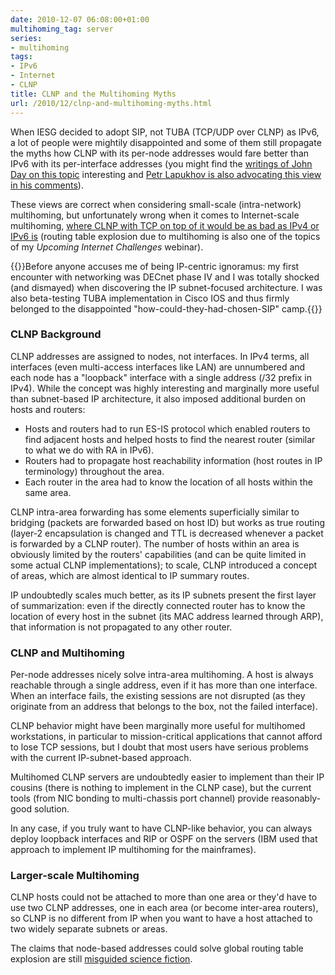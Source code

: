 ```yaml
---
date: 2010-12-07 06:08:00+01:00
multihoming_tag: server
series:
- multihoming
tags:
- IPv6
- Internet
- CLNP
title: CLNP and the Multihoming Myths
url: /2010/12/clnp-and-multihoming-myths.html
---
```

When IESG decided to adopt SIP, not TUBA (TCP/UDP over CLNP) as IPv6, a lot of people were mightily disappointed and some of them still propagate the myths how CLNP with its per-node addresses would fare better than IPv6 with its per-interface addresses (you might find the [writings of John Day on this topic](http://pouzin.pnanetworks.com/images/LocIDSplit090309.pdf) interesting and [Petr Lapukhov is also advocating this view in his comments](#comments)).

These views are correct when considering small-scale (intra-network) multihoming, but unfortunately wrong when it comes to Internet-scale multihoming, [where CLNP with TCP on top of it would be as bad as IPv4 or IPv6 is](/2022/11/multihoming-within-network.html) (routing table explosion due to multihoming is also one of the topics of my *Upcoming Internet Challenges* webinar).
<!--more-->
{{<note>}}Before anyone accuses me of being IP-centric ignoramus: my first encounter with networking was DECnet phase IV and I was totally shocked (and dismayed) when discovering the IP subnet-focused architecture. I was also beta-testing TUBA implementation in Cisco IOS and thus firmly belonged to the disappointed "how-could-they-had-chosen-SIP" camp.{{</note>}}

### CLNP Background

CLNP addresses are assigned to nodes, not interfaces. In IPv4 terms, all interfaces (even multi-access interfaces like LAN) are unnumbered and each node has a "loopback" interface with a single address (/32 prefix in IPv4). While the concept was highly interesting and marginally more useful than subnet-based IP architecture, it also imposed additional burden on hosts and routers:

-   Hosts and routers had to run ES-IS protocol which enabled routers to find adjacent hosts and helped hosts to find the nearest router (similar to what we do with RA in IPv6).
-   Routers had to propagate host reachability information (host routes in IP terminology) throughout the area.
-   Each router in the area had to know the location of all hosts within the same area.

CLNP intra-area forwarding has some elements superficially similar to bridging (packets are forwarded based on host ID) but works as true routing (layer-2 encapsulation is changed and TTL is decreased whenever a packet is forwarded by a CLNP router). The number of hosts within an area is obviously limited by the routers' capabilities (and can be quite limited in some actual CLNP implementations); to scale, CLNP introduced a concept of areas, which are almost identical to IP summary routes.

IP undoubtedly scales much better, as its IP subnets present the first layer of summarization: even if the directly connected router has to know the location of every host in the subnet (its MAC address learned through ARP), that information is not propagated to any other router.

### CLNP and Multihoming

Per-node addresses nicely solve intra-area multihoming. A host is always reachable through a single address, even if it has more than one interface. When an interface fails, the existing sessions are not disrupted (as they originate from an address that belongs to the box, not the failed interface).

CLNP behavior might have been marginally more useful for multihomed workstations, in particular to mission-critical applications that cannot afford to lose TCP sessions, but I doubt that most users have serious problems with the current IP-subnet-based approach.

Multihomed CLNP servers are undoubtedly easier to implement than their IP cousins (there is nothing to implement in the CLNP case), but the current tools (from NIC bonding to multi-chassis port channel) provide reasonably-good solution.

In any case, if you truly want to have CLNP-like behavior, you can always deploy loopback interfaces and RIP or OSPF on the servers (IBM used that approach to implement IP multihoming for the mainframes).

### Larger-scale Multihoming

CLNP hosts could not be attached to more than one area or they'd have to use two CLNP addresses, one in each area (or become inter-area routers), so CLNP is no different from IP when you want to have a host attached to two widely separate subnets or areas.

The claims that node-based addresses could solve global routing table explosion are still [misguided science fiction](/2022/11/multihoming-within-network.html).
